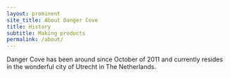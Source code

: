 ```yaml
---
layout: prominent
site_title: About Danger Cove
title: History
subtitle: Making products
permalink: /about/
---
```


Danger Cove has been around since October of 2011 and currently resides in the wonderful city of Utrecht in The Netherlands.
